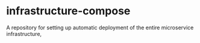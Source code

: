 # infrastructure-compose
A repository for setting up automatic deployment of the entire microservice infrastructure,
